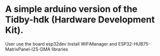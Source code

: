 # A simple arduino version of the Tidby-hdk (Hardware Development Kit).
User use the board esp32dev
Install WiFiManager and ESP32-HUB75-MatrixPanel-I2S-DMA libraries
